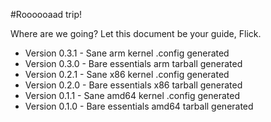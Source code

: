 #Roooooaad trip!

Where are we going? Let this document be your guide, Flick.

* Version 0.3.1 - Sane arm kernel .config generated
* Version 0.3.0 - Bare essentials arm tarball generated
* Version 0.2.1 - Sane x86 kernel .config generated
* Version 0.2.0 - Bare essentials x86 tarball generated
* Version 0.1.1 - Sane amd64 kernel .config generated
* Version 0.1.0 - Bare essentials amd64 tarball generated
